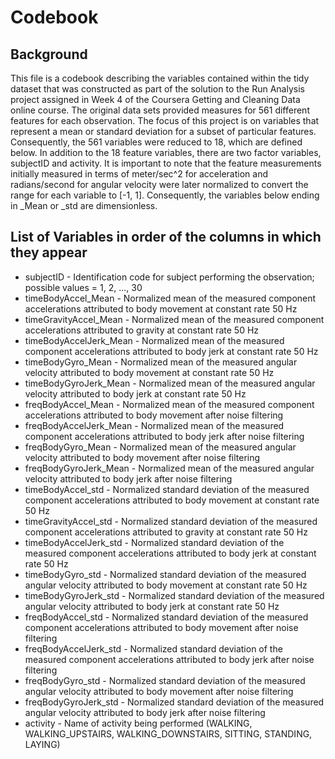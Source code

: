 # Codebook
## Background
This file is a codebook describing the variables contained within the tidy dataset that was constructed as part of the solution to the Run Analysis project assigned in Week 4 of the Coursera Getting and Cleaning Data online course. The original data sets provided measures for 561 different features for each observation. The focus of this project is on variables that represent a mean or standard deviation for a subset of particular features. Consequently, the 561 variables were reduced to 18, which are defined below. In addition to the 18 feature variables, there are two factor variables, subjectID and activity. It is important to note that the feature measurements initially measured in terms of meter/sec^2 for acceleration and radians/second for angular velocity were later normalized to convert the range for each variable to [-1, 1]. Consequently, the variables below ending in _Mean or _std are dimensionless.
## List of Variables in order of the columns in which they appear
* subjectID - Identification code for subject performing the observation; possible values = 1, 2, ..., 30
* timeBodyAccel_Mean - Normalized mean of the measured component accelerations attributed to body movement at constant rate 50 Hz
* timeGravityAccel_Mean - Normalized mean of the measured component accelerations attributed to gravity at constant rate 50 Hz
* timeBodyAccelJerk_Mean - Normalized mean of the measured component accelerations attributed to body jerk at constant rate 50 Hz
* timeBodyGyro_Mean - Normalized mean of the measured angular velocity attributed to body movement at constant rate 50 Hz
* timeBodyGyroJerk_Mean - Normalized mean of the measured angular velocity attributed to body jerk at constant rate 50 Hz
* freqBodyAccel_Mean - Normalized mean of the measured component accelerations attributed to body movement after noise filtering
* freqBodyAccelJerk_Mean - Normalized mean of the measured component accelerations attributed to body jerk after noise filtering
* freqBodyGyro_Mean - Normalized mean of the measured angular velocity attributed to body movement after noise filtering
* freqBodyGyroJerk_Mean - Normalized mean of the measured angular velocity attributed to body jerk after noise filtering
* timeBodyAccel_std - Normalized standard deviation of the measured component accelerations attributed to body movement at constant rate 50 Hz
* timeGravityAccel_std - Normalized standard deviation of the measured component accelerations attributed to gravity at constant rate 50 Hz
* timeBodyAccelJerk_std - Normalized standard deviation of the measured component accelerations attributed to body jerk at constant rate 50 Hz
* timeBodyGyro_std - Normalized standard deviation of the measured angular velocity attributed to body movement at constant rate 50 Hz
* timeBodyGyroJerk_std - Normalized standard deviation of the measured angular velocity attributed to body jerk at constant rate 50 Hz
* freqBodyAccel_std - Normalized standard deviation of the measured component accelerations attributed to body movement after noise filtering
* freqBodyAccelJerk_std - Normalized standard deviation of the measured component accelerations attributed to body jerk after noise filtering
* freqBodyGyro_std - Normalized standard deviation of the measured angular velocity attributed to body movement after noise filtering
* freqBodyGyroJerk_std - Normalized standard deviation of the measured angular velocity attributed to body jerk after noise filtering
* activity - Name of activity being performed (WALKING, WALKING_UPSTAIRS, WALKING_DOWNSTAIRS, SITTING, STANDING, LAYING)
